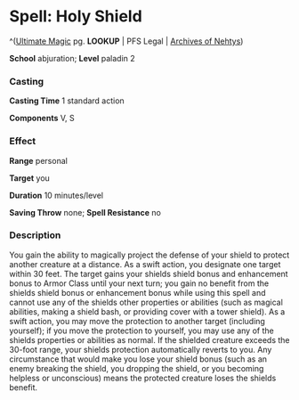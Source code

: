 # Spell: Holy Shield

^([Ultimate Magic][ss-holy-shield] pg. **LOOKUP** | PFS Legal | [Archives of Nehtys][sn-holy-shield])

**School** abjuration; **Level** paladin 2

### Casting

**Casting Time** 1 standard action  

**Components** V, S

### Effect

**Range** personal  

**Target** you  

**Duration** 10 minutes/level  

**Saving Throw** none; **Spell Resistance** no

### Description

You gain the ability to magically project the defense of your shield to protect another creature at a distance. As a swift action, you designate one target within 30 feet. The target gains your shields shield bonus and enhancement bonus to Armor Class until your next turn; you gain no benefit from the shields shield bonus or enhancement bonus while using this spell and cannot use any of the shields other properties or abilities (such as magical abilities, making a shield bash, or providing cover with a tower shield). As a swift action, you may move the protection to another target (including yourself); if you move the protection to yourself, you may use any of the shields properties or abilities as normal. If the shielded creature exceeds the 30-foot range, your shields protection automatically reverts to you. Any circumstance that would make you lose your shield bonus (such as an enemy breaking the shield, you dropping the shield, or you becoming helpless or unconscious) means the protected creature loses the shields benefit.

[ss-holy-shield]: http://paizo.com/pathfinderRPG/v57
[sn-holy-shield]: http://www.archivesofnethys.com/SpellDisplay.aspx?ItemName=Holy%20Shield